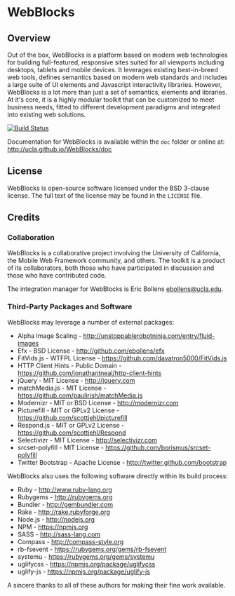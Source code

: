 # WebBlocks

## Overview

Out of the box, WebBlocks is a platform based on modern web technologies for 
building full-featured, responsive sites suited for all viewports including 
desktops, tablets and mobile devices. It leverages existing best-in-breed web 
tools, defines semantics based on modern web standards and includes a large 
suite of UI elements and Javascript interactivity libraries. However, WebBlocks 
is a lot more than just a set of semantics, elements and libraries. At it's 
core, it is a highly modular toolkit that can be customized to meet business 
needs, fitted to different development paradigms and integrated into existing 
web solutions.

[![Build Status](https://travis-ci.org/ucla/WebBlocks.png)](https://travis-ci.org/ucla/WebBlocks)

Documentation for WebBlocks is available within the `doc` folder or online at:
http://ucla.github.io/WebBlocks/doc

## License

WebBlocks is open-source software licensed under the BSD 3-clause license. The 
full text of the license may be found in the `LICENSE` file.

## Credits

### Collaboration

WebBlocks is a collaborative project involving the University of California, 
the Mobile Web Framework community, and others. The toolkit is a product of 
its collaborators, both those who have participated in discussion and those 
who have contributed code.

The integration manager for WebBlocks is Eric Bollens <ebollens@ucla.edu>.

### Third-Party Packages and Software

WebBlocks may leverage a number of external packages:

* Alpha Image Scaling - http://unstoppablerobotninja.com/entry/fluid-images
* Efx - BSD License - http://github.com/ebollens/efx
* FitVids.js - WTFPL License - https://github.com/davatron5000/FitVids.js
* HTTP Client Hints - Public Domain - https://github.com/jonathantneal/http-client-hints
* jQuery - MIT License - http://jquery.com
* matchMedia.js - MIT License - https://github.com/paulirish/matchMedia.js
* Modernizr - MIT or BSD License - http://modernizr.com
* Picturefill - MIT or GPLv2 License - https://github.com/scottjehl/picturefill
* Respond.js - MIT or GPLv2 License - https://github.com/scottjehl/Respond
* Selectivizr - MIT License - http://selectivizr.com
* srcset-polyfill - MIT License - https://github.com/borismus/srcset-polyfill
* Twitter Bootstrap - Apache License - http://twitter.github.com/bootstrap

WebBlocks also uses the following software directly within its build process:

* Ruby - http://www.ruby-lang.org
* Rubygems - http://rubygems.org
* Bundler - http://gembundler.com
* Rake - http://rake.rubyforge.org
* Node.js - http://nodejs.org
* NPM - https://npmjs.org
* SASS - http://sass-lang.com
* Compass - http://compass-style.org
* rb-fsevent - https://rubygems.org/gems/rb-fsevent
* systemu - https://rubygems.org/gems/systemu
* uglifycss - https://npmjs.org/package/uglifycss
* uglify-js - https://npmjs.org/package/uglify-js

A sincere thanks to all of these authors for making their fine work available.
